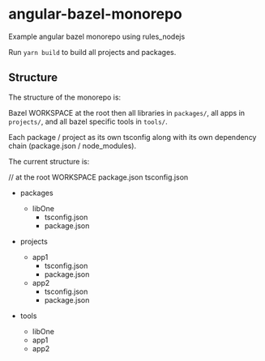 # angular-bazel-monorepo
Example angular bazel monorepo using rules_nodejs

Run `yarn build` to build all projects and packages.

## Structure

The structure of the monorepo is:

Bazel WORKSPACE at the root then all libraries in `packages/`, all apps in `projects/`, and all bazel specific tools in `tools/`.

Each package / project as its own tsconfig along with its own dependency chain (package.json / node_modules).

The current structure is:

// at the root
WORKSPACE
package.json
tsconfig.json

- packages
  - libOne
    - tsconfig.json
    - package.json

- projects
  - app1
    - tsconfig.json
    - package.json
  - app2
    - tsconfig.json
    - package.json

- tools
  - libOne
  - app1
  - app2

